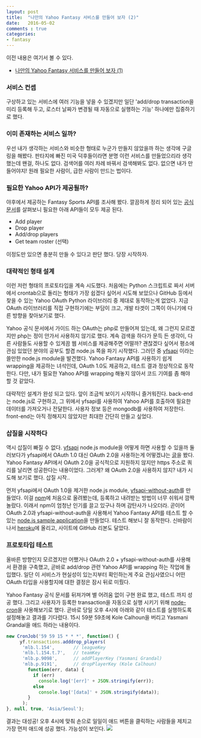 ```yaml
---
layout: post
title:  "나만의 Yahoo Fantasy 서비스를 만들어 보자 (2)"
date:   2016-05-02
comments : true
categories:
- fantasy
---
```


이전 내용은 여기서 볼 수 있다.

* [나만의 Yahoo Fantasy 서비스를 만들어 보자 (1)](http://withsmilo.github.io/%EB%82%98%EB%A7%8C%EC%9D%98%20Yahoo%20Fantasy%20%EC%84%9C%EB%B9%84%EC%8A%A4%EB%A5%BC%20%EB%A7%8C%EB%93%A4%EC%96%B4%20%EB%B3%B4%EC%9E%90%20(1))

### 서비스 컨셉

구상하고 있는 서비스에 여러 기능을 넣을 수 있겠지만 일단 'add/drop transaction을 미리 등록해 두고, 로스터 날짜가 변경될 때 자동으로 실행하는 기능' 하나에만 집중하기로 했다.

### 이미 존재하는 서비스 일까?

우선 내가 생각하는 서비스와 비슷한 형태로 누군가 만들지 않았을까 하는 생각에 구글링을 해봤다. 판타지에 빠진 미국 덕후들이라면 분명 이런 서비스를 만들었으리라 생각했는데 왠걸, 하나도 없다. 검색어를 여러 차례 바꿔서 검색해봐도 없다. 없으면 내가 만들어야지! 원래 필요한 사람이, 급한 사람이 만드는 법이다.

### 필요한 Yahoo API가 제공될까?

야후에서 제공하는 Fantasy Sports API를 조사해 봤다. 깔끔하게 정리 되어 있는 [공식 문서](https://developer.yahoo.com/fantasysports/guide)를 살펴보니 필요한 아래 API들이 모두 제공 된다.

* Add player
* Drop player
* Add/drop players
* Get team roster (선택)

이정도만 있으면 충분히 만들 수 있다고 판단 했다. 당장 시작하자.

### 대략적인 형태 설계

이런 저런 형태의 프로토타입을 계속 시도했다. 처음에는 Python 스크립트로 짜서 서버에서 crontab으로 돌리는 형태가 가장 쉽겠다 싶어서 시도해 보았으나 GitHub 등에서 찾을 수 있는 Yahoo OAuth Python 라이브러리 중 제대로 동작하는게 없었다. 지금 OAuth 라이브러리를 직접 구현하기에는 부담이 크고, 개발 타겟이 그쪽이 아니기에 다른 방향을 찾아보기로 했다.

Yahoo 공식 문서에서 가이드 하는 OAuth는 php로 만들어져 있는데, 왜 그런지 모르겠지만 php는 정이 안가서 사용하지 않기로 했다. 계속 검색을 하다가 문득 든 생각이, 다른 사람들도 사용할 수 있게끔 웹 서비스를 제공해주면 어떨까? 괜찮겠다 싶어서 평소에 관심 있었던 분야의 공부도 할겸 node.js 쪽을 파기 시작했다. 그러던 중 [yfsapi](https://github.com/whatadewitt/yfsapi) 이라는 쓸만한 node.js module을 발견했다. Yahoo Fantasy API를 사용하기 쉽게 wrapping을 제공하는 녀석인데, OAuth 1.0도 제공하고, 테스트 결과 정상적으로 동작 한다. 다만, 내가 필요한 Yahoo API를 wrapping 해놓지 않아서 코드 기여를 좀 해야 할 것 같았다.

대략적인 설계가 완성 되고 있다. 앞이 조금씩 보이기 시작하니 즐거워진다. back-end는 node.js로 구현하고, 그 위에서 yfsapi를 사용하여 Yahoo API를 호출하여 필요한 데이터를 가져오거나 전달한다. 사용자 정보 등은 mongodb를 사용하여 저장한다. front-end는 아직 정해지지 않았지만 최대한 간단히 만들고 싶었다.

### 삽질을 시작하다

역시 삽질이 빠질 수 없다. [yfsapi](https://github.com/whatadewitt/yfsapi) node.js module을 어떻게 하면 사용할 수 있을까 둘러보다가 yfsapi에서 OAuth 1.0 대신 OAuth 2.0을 사용하는게 어떻겠냐는 [글](https://github.com/whatadewitt/yfsapi/issues/2)을 봤다. Yahoo Fantasy API에서 OAuth 2.0을 공식적으로 지원하지 않지만 https 주소로 쿼리를 날리면 성공한다는 내용이었다. 그러게? 왜 OAuth 2.0을 사용하지 않지? 내가 시도해 보기로 했다. 삽질 시작..

먼저 yfsapi에서 OAuth 1.0을 제거한 node.js module, [yfsapi-without-auth](https://github.com/withsmilo/yfsapi-without-auth)를 만들었다. 이걸 [npm](https://www.npmjs.com/package/yahoo-fantasy-without-auth)에 처음으로 올려봤는데, 등록하고 내려받는 방법이 너무 쉬워서 깜짝 놀랐다. 이래서 npm이 엄청난 인기를 끌고 있구나 하며 감탄사가 나오더라. 곧이어 OAuth 2.0과 yfsapi-without-auth을 사용해서 Yahoo Fantasy API를 테스트 할 수 있는 [node.js sample application](https://github.com/withsmilo/yfsapi-oauth2-test-sandbox)을 만들었다. 테스트 해보니 잘 동작한다. 신바람이 나서 [heroku](https://yfsapi-oauth2-test-sandbox.herokuapp.com/)에 올리고, 사이트에 GitHub 리본도 달았다.

### 프로토타입 테스트

올바른 방향인지 모르겠지만 어쨌거나 OAuth 2.0 + yfsapi-without-auth를 사용해서 환경을 구축했고, 곧바로 add/drop 관련 Yahoo API를 wrapping 하는 작업에 돌입했다. 일단 이 서비스가 현실성이 있는지부터 확인하는게 주요 관심사였으니 어떤 OAuth 타입을 사용할지에 대한 결정은 잠시 뒤로 미뤘다.

Yahoo Fantasy 공식 문서를 뒤져가며 별 어려움 없이 구현 완료 했고, 테스트 까지 성공 했다. 그리고 사용자가 등록한 transaction을 자동으로 실행 시키기 위해 [node-cron](https://github.com/ncb000gt/node-cron)을 사용해보기로 했다. 곧바로 당일 오후 4시에 아래와 같이 테스트를 실행하도록 설정해놓고 결과를 기다렸다. 15시 59분 59초에 Kole Calhoun을 버리고 Yasmani Grandal을 애드 하라는 내용이다.

```javascript
new CronJob('59 59 15 * * *', function() {
     yf.transactions.adddrop_players(
      'mlb.l.154',       // leagueKey
      'mlb.l.154.t.7',   // teamKey
      'mlb.p.9098',      // addPlayerKey (Yasmani Grandal)
      'mlb.p.9191',      // dropPlayerKey (Kole Calhoun)
        function(err, data) {
          if (err)
            console.log('[err]' + JSON.stringify(err));
          else
            console.log('[data]' + JSON.stringify(data));
        }
      );
}, null, true, 'Asia/Seoul');
```

결과는 대성공! 오후 4시에 맞춰 손으로 일일이 애드 버튼을 클릭하는 사람들을 제치고 가장 먼저 애드에 성공 했다. 가능성이 보인다.
![](https://github.com/withsmilo/withsmilo.github.io/blob/master/_files/yahoo_fantasy_add_4pm_by_app.png?raw=true)

